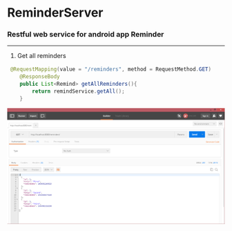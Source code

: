 # ReminderServer
### Restful web service for android app Reminder
----------------------------------------------------------------------
1. Get all reminders

```java
 @RequestMapping(value = "/reminders", method = RequestMethod.GET)
    @ResponseBody
    public List<Remind> getAllReminders(){
        return remindService.getAll();
    }
```
![get_all.png](/images/get_all.png)

